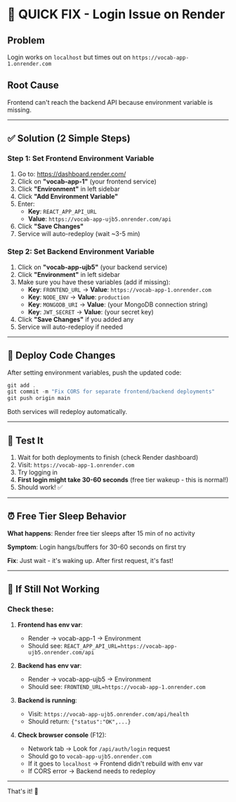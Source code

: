 # 🎯 QUICK FIX - Login Issue on Render

## Problem
Login works on `localhost` but times out on `https://vocab-app-1.onrender.com`

## Root Cause
Frontend can't reach the backend API because environment variable is missing.

---

## ✅ Solution (2 Simple Steps)

### Step 1: Set Frontend Environment Variable

1. Go to: https://dashboard.render.com/
2. Click on **"vocab-app-1"** (your frontend service)
3. Click **"Environment"** in left sidebar
4. Click **"Add Environment Variable"**
5. Enter:
   - **Key**: `REACT_APP_API_URL`
   - **Value**: `https://vocab-app-ujb5.onrender.com/api`
6. Click **"Save Changes"**
7. Service will auto-redeploy (wait ~3-5 min)

### Step 2: Set Backend Environment Variable

1. Click on **"vocab-app-ujb5"** (your backend service)
2. Click **"Environment"** in left sidebar
3. Make sure you have these variables (add if missing):
   - **Key**: `FRONTEND_URL` → **Value**: `https://vocab-app-1.onrender.com`
   - **Key**: `NODE_ENV` → **Value**: `production`
   - **Key**: `MONGODB_URI` → **Value**: (your MongoDB connection string)
   - **Key**: `JWT_SECRET` → **Value**: (your secret key)
4. Click **"Save Changes"** if you added any
5. Service will auto-redeploy if needed

---

## 🚀 Deploy Code Changes

After setting environment variables, push the updated code:

```powershell
git add .
git commit -m "Fix CORS for separate frontend/backend deployments"
git push origin main
```

Both services will redeploy automatically.

---

## 🧪 Test It

1. Wait for both deployments to finish (check Render dashboard)
2. Visit: `https://vocab-app-1.onrender.com`
3. Try logging in
4. **First login might take 30-60 seconds** (free tier wakeup - this is normal!)
5. Should work! ✅

---

## ⏰ Free Tier Sleep Behavior

**What happens**: Render free tier sleeps after 15 min of no activity

**Symptom**: Login hangs/buffers for 30-60 seconds on first try

**Fix**: Just wait - it's waking up. After first request, it's fast!

---

## 🐛 If Still Not Working

### Check these:

1. **Frontend has env var**:
   - Render → vocab-app-1 → Environment
   - Should see: `REACT_APP_API_URL=https://vocab-app-ujb5.onrender.com/api`

2. **Backend has env var**:
   - Render → vocab-app-ujb5 → Environment
   - Should see: `FRONTEND_URL=https://vocab-app-1.onrender.com`

3. **Backend is running**:
   - Visit: `https://vocab-app-ujb5.onrender.com/api/health`
   - Should return: `{"status":"OK",...}`

4. **Check browser console** (F12):
   - Network tab → Look for `/api/auth/login` request
   - Should go to `vocab-app-ujb5.onrender.com`
   - If it goes to `localhost` → Frontend didn't rebuild with env var
   - If CORS error → Backend needs to redeploy

---

That's it! 🎉
